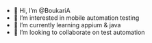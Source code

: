 - 👋 Hi, I’m @BoukariA
- 👀 I’m interested in mobile automation testing
- 🌱 I’m currently learning appium & java
- 💞️ I’m looking to collaborate on test automation

<!---
BoukariA/BoukariA is a ✨ special ✨ repository because its `README.md` (this file) appears on your GitHub profile.
You can click the Preview link to take a look at your changes.
--->
